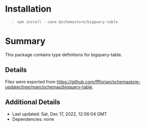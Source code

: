 # Installation
> `npm install --save @schemastore/bigquery-table`

# Summary
This package contains type definitions for bigquery-table.

## Details
Files were exported from https://github.com/ffflorian/schemastore-updater/tree/main/schemas/bigquery-table.

## Additional Details
* Last updated: Sat, Dec 17, 2022, 12:06:04 GMT
* Dependencies: none
